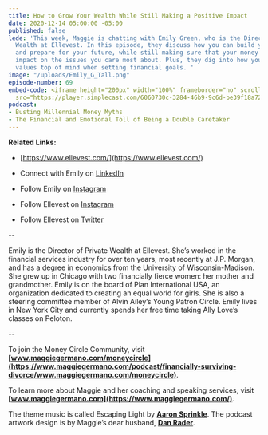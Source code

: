```yaml
---
title: How to Grow Your Wealth While Still Making a Positive Impact
date: 2020-12-14 05:00:00 -05:00
published: false
lede: 'This week, Maggie is chatting with Emily Green, who is the Director of Private
  Wealth at Ellevest. In this episode, they discuss how you can build your wealth
  and prepare for your future, while still making sure that your money is making an
  impact on the issues you care most about. Plus, they dig into how you can keep your
  values top of mind when setting financial goals. '
image: "/uploads/Emily_G_Tall.png"
episode-number: 69
embed-code: <iframe height="200px" width="100%" frameborder="no" scrolling="no" seamless
  src="https://player.simplecast.com/6060730c-3284-46b9-9c6d-be39f18a72ab?dark=false"></iframe>
podcast:
- Busting Millennial Money Myths
- The Financial and Emotional Toll of Being a Double Caretaker
---
```


**Related Links:**

* [https://www.ellevest.com/](https://www.ellevest.com/)

* Connect with Emily on [LinkedIn](https://www.linkedin.com/in/emily-green-2a98a81a/)

* Follow Emily on [Instagram](https://www.instagram.com/egreen18)

* Follow Ellevest on [Instagram](https://www.instagram.com/ellevest)

* Follow Ellevest on [Twitter](https://twitter.com/Ellevest)

--

Emily is the Director of Private Wealth at Ellevest. She’s worked in the financial services industry for over ten years, most recently at J.P. Morgan, and has a degree in economics from the University of Wisconsin-Madison. She grew up in Chicago with two financially fierce women: her mother and grandmother. Emily is on the board of Plan International USA, an organization dedicated to creating an equal world for girls. She is also a steering committee member of Alvin Ailey’s Young Patron Circle. Emily lives in New York City and currently spends her free time taking Ally Love’s classes on Peloton.

--

To join the Money Circle Community, visit **[www.maggiegermano.com/moneycircle](https://www.maggiegermano.com/podcast/financially-surviving-divorce/www.maggiegermano.com/moneycircle)**.

To learn more about Maggie and her coaching and speaking services, visit **[www.maggiegermano.com](https://www.maggiegermano.com/)**.

The theme music is called Escaping Light by **[Aaron Sprinkle](http://aaronsprinklemusic.com/)**. The podcast artwork design is by Maggie’s dear husband, **[Dan Rader](https://danrdesign.com/)**.